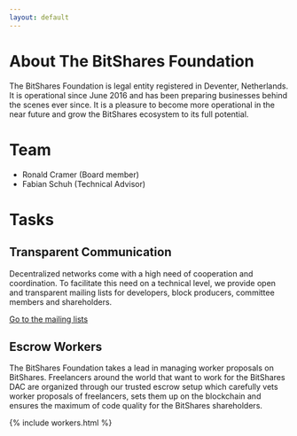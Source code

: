 ```yaml
---
layout: default
---
```


# About The BitShares Foundation

The BitShares Foundation is legal entity registered in Deventer, Netherlands.
It is operational since June 2016 and has been preparing businesses behind the
scenes ever since. It is a pleasure to become more operational in the near
future and grow the BitShares ecosystem to its full potential.

# Team

* Ronald Cramer (Board member)
* Fabian Schuh (Technical Advisor)

# Tasks

## Transparent Communication

Decentralized networks come with a high need of cooperation and coordination.
To facilitate this need on a technical level, we provide open and transparent
mailing lists for developers, block producers, committee members and
shareholders.

[Go to the mailing lists](http://lists.bitshares.foundation)

## Escrow Workers

The BitShares Foundation takes a lead in managing worker proposals on
BitShares. Freelancers around the world that want to work for the BitShares DAC
are organized through our trusted escrow setup which carefully vets worker
proposals of freelancers, sets them up on the blockchain and ensures the
maximum of code quality for the BitShares shareholders.

{% include workers.html %}
